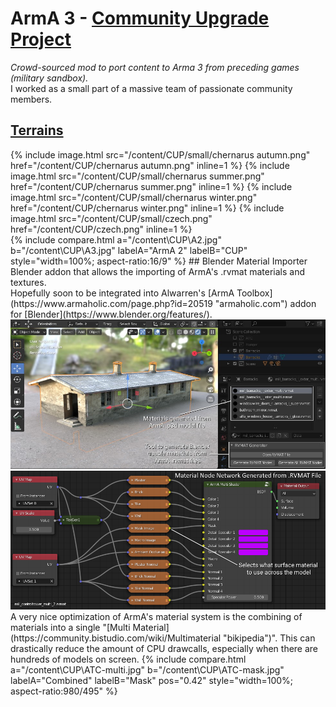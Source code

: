 <head>
	<link href="/twentytwenty/css/twentytwenty.css" rel="stylesheet" type="text/css" />
	<script src="https://code.jquery.com/jquery-3.5.1.slim.min.js" integrity="sha256-4+XzXVhsDmqanXGHaHvgh1gMQKX40OUvDEBTu8JcmNs=" crossorigin="anonymous"></script>
	<script src="/twentytwenty/js/jquery.event.move.js"></script>
	<script src="/twentytwenty/js/jquery.twentytwenty.js"></script>
	<script>$(window).on('load', function() { $(".twentytwenty-container").twentytwenty({move_with_handle_only:0, click_to_move:1}); });</script>
	<link rel="stylesheet" href="//cdnjs.cloudflare.com/ajax/libs/highlight.js/10.3.2/styles/default.min.css">
    <link rel="stylesheet" href="/index.css">
</head>

# ArmA 3 - [Community Upgrade Project](https://steamcommunity.com/workshop/filedetails/?id=583575232 "Steam Workshop")
*Crowd-sourced mod to port content to Arma 3 from preceding games (military sandbox).*<br>
I worked as a small part of a massive team of passionate community members.
## [Terrains](https://www.cup-arma3.org/terrains "www.cup-arma3.org/terrains")
<div class="picture_grid">
	{% include image.html src="/content/CUP/small/chernarus autumn.png" href="/content/CUP/chernarus autumn.png" inline=1 %}
	{% include image.html src="/content/CUP/small/chernarus summer.png" href="/content/CUP/chernarus summer.png" inline=1 %}
	{% include image.html src="/content/CUP/small/chernarus winter.png" href="/content/CUP/chernarus winter.png" inline=1 %}
	{% include image.html src="/content/CUP/small/czech.png" href="/content/CUP/czech.png" inline=1 %}
</div>
{% include compare.html a="/content\CUP\A2.jpg" b="/content\CUP\A3.jpg" labelA="ArmA 2" labelB="CUP" style="width=100%; aspect-ratio:16/9" %}
## Blender Material Importer
Blender addon that allows the importing of ArmA's .rvmat materials and textures.<br>
Hopefully soon to be integrated into Alwarren's [ArmA Toolbox](https://www.armaholic.com/page.php?id=20519 "armaholic.com") addon for [Blender](https://www.blender.org/features/).
<img src="/content/CUP/barracks.jpg">
<img src="/content/CUP/rvmat.png">
A very nice optimization of ArmA's material system is the combining of materials into a single "[Multi Material](https://community.bistudio.com/wiki/Multimaterial "bikipedia")". This can drastically reduce the amount of CPU <span class="tooltip" tip="Command sent to the graphics card to draw a set of triangles.">drawcalls</span>, especially when there are hundreds of models on screen.
{% include compare.html a="/content\CUP\ATC-multi.jpg" b="/content\CUP\ATC-mask.jpg" labelA="Combined" labelB="Mask" pos="0.42" style="width=100%; aspect-ratio:980/495" %}